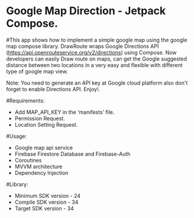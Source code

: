# Google Map Direction - Jetpack Compose.

#This app shows how to implement a simple google map using the google map compose library.
DrawRoute wraps Google Directions API (https://api.openrouteservice.org/v2/directions) using Compose. Now developers can easily Draw route on maps, can get the Google suggested distance between two locations in a very easy and flexible with different type of google map view. 

Note: You need to generate an API key at Google cloud platform also don't forget to enable Directions API. Enjoy!.

#Requirements:
- Add MAP_API_KEY in the ‘manifests’ file.
- Permission Request.
- Location Setting Request.

#Usage:
- Google map api service
- Firebase Firestore Database and Firebase-Auth
- Coroutines
- MVVM architecture
- Dependency Injection

#Library:
- Minimum SDK version - 24
- Compile SDK version - 34
- Target SDK version - 34


